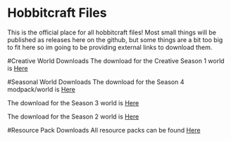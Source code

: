 # Hobbitcraft Files
This is the official place for all hobbitcraft files! Most small things will be published as releases here on the github, but some things are a bit too big to fit here so im going to be providing external links to download them.

#Creative World Downloads
The download for the Creative Season 1 world is [Here](https://github.com/DerpDerpling/Hobbitcraft-Files/releases/tag/HC-Creative) 

#Seasonal World Downloads
The download for the Season 4 modpack/world is [Here](https://github.com/DerpDerpling/Hobbitcraft-S4/releases)

The download for the Season 3 world is [Here](https://github.com/DerpDerpling/Hobbitcraft-Files/releases/tag/S3) 

The download for the Season 2 world is [Here](https://github.com/DerpDerpling/Hobbitcraft-Files/releases/tag/S2) 

#Resource Pack Downloads
All resource packs can be found [Here](https://github.com/DerpDerpling/Hobbitcraft-Files/releases/tag/Resource-Packs)
